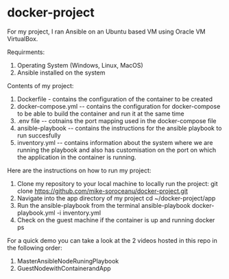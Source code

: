 # docker-project
For my project, I ran Ansible on an Ubuntu based VM using Oracle VM VirtualBox.

Requirments:
  1. Operating System (Windows, Linux, MacOS)
  2. Ansible installed on the system
  
Contents of my project:
  1. Dockerfile - contains the configuration of the container to be created
  2. docker-compose.yml -- contains the configuration for docker-compose to be able to build the container and run it at the same time
  3. .env file -- cotnains the port mapping used in the docker-compose file
  4. ansible-playbook -- contains the instructions for the ansible playbook to run succesfully
  5. inventory.yml -- contains information about the system where we are running the playbook and also has customisation on the port on which the application in the container is running.
  
  
Here are the instructions on how to run my project:
  1. Clone my repository to your local machine to locally run the project:
    git clone https://github.com/mike-soroceanu/docker-project.git
  2. Navigate into the app directory of my project
    cd ~/docker-project/app
  3. Run the ansible-playbook from the terminal
    ansible-playbook docker-playbook.yml -i inventory.yml
  4. Check on the guest machine if the container is up and running
    docker ps
    
For a quick demo you can take a look at the 2 videos hosted in this repo in the following order:
  1. MasterAnsibleNodeRuningPlaybook
  2. GuestNodewithContainerandApp

